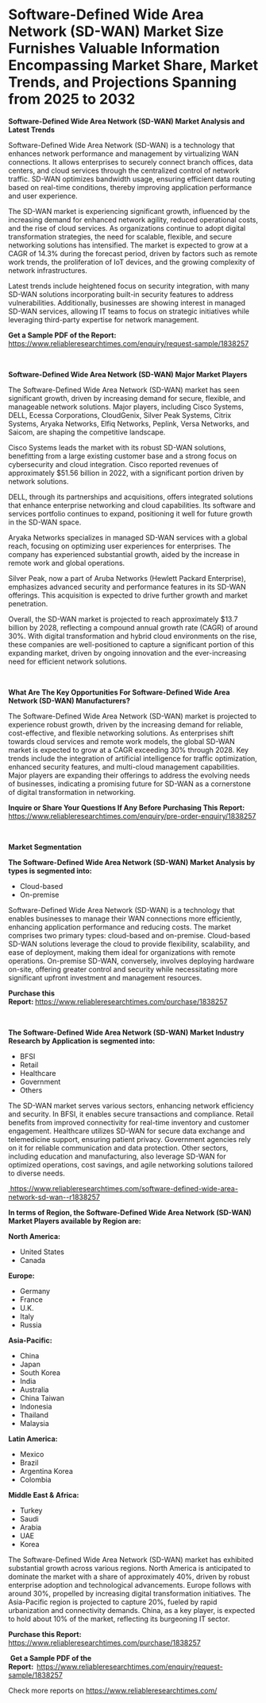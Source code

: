 <p><h1>Software-Defined Wide Area Network (SD-WAN) Market Size Furnishes Valuable Information Encompassing Market Share, Market Trends, and Projections Spanning from 2025 to 2032</h1></p><p><strong>Software-Defined Wide Area Network (SD-WAN) Market Analysis and Latest Trends</strong></p>
<p><p>Software-Defined Wide Area Network (SD-WAN) is a technology that enhances network performance and management by virtualizing WAN connections. It allows enterprises to securely connect branch offices, data centers, and cloud services through the centralized control of network traffic. SD-WAN optimizes bandwidth usage, ensuring efficient data routing based on real-time conditions, thereby improving application performance and user experience.</p><p>The SD-WAN market is experiencing significant growth, influenced by the increasing demand for enhanced network agility, reduced operational costs, and the rise of cloud services. As organizations continue to adopt digital transformation strategies, the need for scalable, flexible, and secure networking solutions has intensified. The market is expected to grow at a CAGR of 14.3% during the forecast period, driven by factors such as remote work trends, the proliferation of IoT devices, and the growing complexity of network infrastructures.</p><p>Latest trends include heightened focus on security integration, with many SD-WAN solutions incorporating built-in security features to address vulnerabilities. Additionally, businesses are showing interest in managed SD-WAN services, allowing IT teams to focus on strategic initiatives while leveraging third-party expertise for network management.</p></p>
<p><strong>Get a Sample PDF of the Report:&nbsp;</strong> <a href="https://www.reliableresearchtimes.com/enquiry/request-sample/1838257?utm_campaign=2007&utm_medium=2&utm_source=Github&utm_content=ia&utm_term=11032025&utm_id=software-defined-wide-area-network-sd-wan">https://www.reliableresearchtimes.com/enquiry/request-sample/1838257</a></p>
<p>&nbsp;</p>
<p><strong>Software-Defined Wide Area Network (SD-WAN) Major Market Players</strong></p>
<p><p>The Software-Defined Wide Area Network (SD-WAN) market has seen significant growth, driven by increasing demand for secure, flexible, and manageable network solutions. Major players, including Cisco Systems, DELL, Ecessa Corporations, CloudGenix, Silver Peak Systems, Citrix Systems, Aryaka Networks, Elfiq Networks, Peplink, Versa Networks, and Saicom, are shaping the competitive landscape.</p><p>Cisco Systems leads the market with its robust SD-WAN solutions, benefitting from a large existing customer base and a strong focus on cybersecurity and cloud integration. Cisco reported revenues of approximately $51.56 billion in 2022, with a significant portion driven by network solutions.</p><p>DELL, through its partnerships and acquisitions, offers integrated solutions that enhance enterprise networking and cloud capabilities. Its software and services portfolio continues to expand, positioning it well for future growth in the SD-WAN space.</p><p>Aryaka Networks specializes in managed SD-WAN services with a global reach, focusing on optimizing user experiences for enterprises. The company has experienced substantial growth, aided by the increase in remote work and global operations.</p><p>Silver Peak, now a part of Aruba Networks (Hewlett Packard Enterprise), emphasizes advanced security and performance features in its SD-WAN offerings. This acquisition is expected to drive further growth and market penetration.</p><p>Overall, the SD-WAN market is projected to reach approximately $13.7 billion by 2028, reflecting a compound annual growth rate (CAGR) of around 30%. With digital transformation and hybrid cloud environments on the rise, these companies are well-positioned to capture a significant portion of this expanding market, driven by ongoing innovation and the ever-increasing need for efficient network solutions.</p></p>
<p>&nbsp;</p>
<p><strong>What Are The Key Opportunities For Software-Defined Wide Area Network (SD-WAN) Manufacturers?</strong></p>
<p><p>The Software-Defined Wide Area Network (SD-WAN) market is projected to experience robust growth, driven by the increasing demand for reliable, cost-effective, and flexible networking solutions. As enterprises shift towards cloud services and remote work models, the global SD-WAN market is expected to grow at a CAGR exceeding 30% through 2028. Key trends include the integration of artificial intelligence for traffic optimization, enhanced security features, and multi-cloud management capabilities. Major players are expanding their offerings to address the evolving needs of businesses, indicating a promising future for SD-WAN as a cornerstone of digital transformation in networking.</p></p>
<p><strong>Inquire or Share Your Questions If Any Before Purchasing This Report:</strong> <a href="https://www.reliableresearchtimes.com/enquiry/pre-order-enquiry/1838257?utm_campaign=2007&utm_medium=2&utm_source=Github&utm_content=ia&utm_term=11032025&utm_id=software-defined-wide-area-network-sd-wan">https://www.reliableresearchtimes.com/enquiry/pre-order-enquiry/1838257</a></p>
<p>&nbsp;</p>
<p><strong>Market Segmentation</strong></p>
<p><strong>The Software-Defined Wide Area Network (SD-WAN) Market Analysis by types is segmented into:</strong></p>
<p><ul><li>Cloud-based</li><li>On-premise</li></ul></p>
<p><p>Software-Defined Wide Area Network (SD-WAN) is a technology that enables businesses to manage their WAN connections more efficiently, enhancing application performance and reducing costs. The market comprises two primary types: cloud-based and on-premise. Cloud-based SD-WAN solutions leverage the cloud to provide flexibility, scalability, and ease of deployment, making them ideal for organizations with remote operations. On-premise SD-WAN, conversely, involves deploying hardware on-site, offering greater control and security while necessitating more significant upfront investment and management resources.</p></p>
<p><strong>Purchase this Report:&nbsp;</strong><a href="https://www.reliableresearchtimes.com/purchase/1838257?utm_campaign=2007&utm_medium=2&utm_source=Github&utm_content=ia&utm_term=11032025&utm_id=software-defined-wide-area-network-sd-wan">https://www.reliableresearchtimes.com/purchase/1838257</a></p>
<p>&nbsp;</p>
<p><strong>The Software-Defined Wide Area Network (SD-WAN) Market Industry Research by Application is segmented into:</strong></p>
<p><ul><li>BFSI</li><li>Retail</li><li>Healthcare</li><li>Government</li><li>Others</li></ul></p>
<p><p>The SD-WAN market serves various sectors, enhancing network efficiency and security. In BFSI, it enables secure transactions and compliance. Retail benefits from improved connectivity for real-time inventory and customer engagement. Healthcare utilizes SD-WAN for secure data exchange and telemedicine support, ensuring patient privacy. Government agencies rely on it for reliable communication and data protection. Other sectors, including education and manufacturing, also leverage SD-WAN for optimized operations, cost savings, and agile networking solutions tailored to diverse needs.</p></p>
<p><a href="https://www.reliableresearchtimes.com/software-defined-wide-area-network-sd-wan--r1838257?utm_campaign=2007&utm_medium=2&utm_source=Github&utm_content=ia&utm_term=11032025&utm_id=software-defined-wide-area-network-sd-wan">&nbsp;https://www.reliableresearchtimes.com/software-defined-wide-area-network-sd-wan--r1838257</a></p>
<p><strong>In terms of Region, the Software-Defined Wide Area Network (SD-WAN) Market Players available by Region are:</strong></p>
<p>
    <p> <strong> North America: </strong>
        <ul>
            <li>United States</li>
            <li>Canada</li>
        </ul>
        </p> 
    <p> <strong> Europe: </strong>
        <ul>
            <li>Germany</li>
            <li>France</li>
            <li>U.K.</li>
            <li>Italy</li>
            <li>Russia</li>
        </ul>
        </p> 
    <p> <strong> Asia-Pacific: </strong>
        <ul>
            <li>China</li>
            <li>Japan</li>
            <li>South Korea</li>
            <li>India</li>
            <li>Australia</li>
            <li>China Taiwan</li>
            <li>Indonesia</li>
            <li>Thailand</li>
            <li>Malaysia</li>
        </ul>
        </p> 
    <p> <strong> Latin America: </strong>
        <ul>
            <li>Mexico</li>
            <li>Brazil</li>
            <li>Argentina Korea</li>
            <li>Colombia</li>
        </ul>
        </p> 
    <p> <strong> Middle East & Africa: </strong>
        <ul>
            <li>Turkey</li>
            <li>Saudi</li>
            <li>Arabia</li>
            <li>UAE</li>
            <li>Korea</li>
        </ul>
    </p>
    </p>
<p><p>The Software-Defined Wide Area Network (SD-WAN) market has exhibited substantial growth across various regions. North America is anticipated to dominate the market with a share of approximately 40%, driven by robust enterprise adoption and technological advancements. Europe follows with around 30%, propelled by increasing digital transformation initiatives. The Asia-Pacific region is projected to capture 20%, fueled by rapid urbanization and connectivity demands. China, as a key player, is expected to hold about 10% of the market, reflecting its burgeoning IT sector.</p></p>
<p><strong>Purchase this Report: </strong><a href="https://www.reliableresearchtimes.com/purchase/1838257?utm_campaign=2007&utm_medium=2&utm_source=Github&utm_content=ia&utm_term=11032025&utm_id=software-defined-wide-area-network-sd-wan">https://www.reliableresearchtimes.com/purchase/1838257</a></p>
<p>&nbsp;<strong>Get a Sample PDF of the Report:&nbsp;&nbsp;</strong><a href="https://www.reliableresearchtimes.com/enquiry/request-sample/1838257?utm_campaign=2007&utm_medium=2&utm_source=Github&utm_content=ia&utm_term=11032025&utm_id=software-defined-wide-area-network-sd-wan">https://www.reliableresearchtimes.com/enquiry/request-sample/1838257</a></p>
<p><strong></strong></p>
<p>Check more reports on <a href="https://www.reliableresearchtimes.com/?utm_campaign=2007&utm_medium=2&utm_source=Github&utm_content=ia&utm_term=11032025&utm_id=software-defined-wide-area-network-sd-wan">https://www.reliableresearchtimes.com/</a></p>